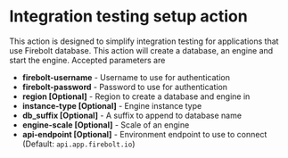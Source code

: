 # Integration testing setup action
This action is designed to simplify integration testing for applications that use Firebolt database. This action will create a database, an engine and start the engine. Accepted parameters are

- **firebolt-username** - Username to use for authentication
- **firebolt-password** - Password to use for authentication
- **region [Optional]** - Region to create a database and engine in
- **instance-type [Optional]** - Engine instance type
- **db_suffix [Optional]** - A suffix to append to database name
- **engine-scale [Optional]** - Scale of an engine
- **api-endpoint [Optional]** -  Environment endpoint to use to connect (Default: `api.app.firebolt.io`)
